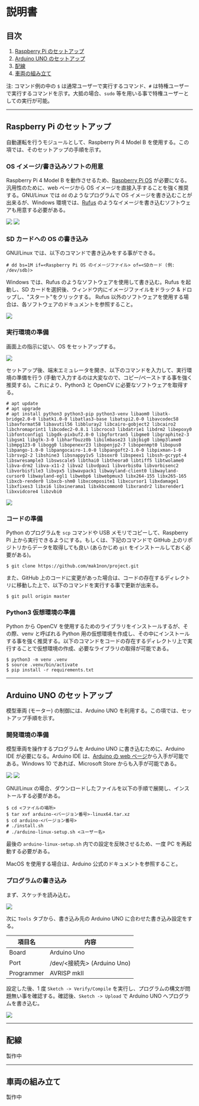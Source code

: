# 説明書

## 目次

1. [Raspberry Pi のセットアップ](#raspi-setup)
2. [Arduino UNO のセットアップ](#arduino-setup)
3. [配線](#cabling)
4. [車両の組み立て](#assembly)

注: コマンド例の中の `$` は通常ユーザーで実行するコマンド、`#` は特権ユーザーで実行するコマンドを示す。大抵の場合、`sudo` 等を用いる事で特権ユーザーとしての実行が可能。

---

<h2 id="raspi-setup">Raspberry Pi のセットアップ</h2>

自動運転を行うモジュールとして、Raspberry Pi 4 Model B を使用する。この項では、そのセットアップの手順を示す。

### OS イメージ/書き込みソフトの用意

Raspberry Pi 4 Model B を動作させるため、[Raspberry Pi OS](https://www.raspberrypi.org/downloads/) が必要になる。汎用性のために、web ページから OS イメージを直接入手することを強く推奨する。GNU/Linux では `dd` のようなプログラムで OS イメージを書き込むことが出来るが、Windows 環境では、[Rufus](https://rufus.ie/) のようなイメージを書き込むソフトウェアも用意する必要がある。

![](img/get-raspbian-1.png)
![](img/get-raspbian-2.png)

### SD カードへの OS の書き込み

GNU/Linux では、以下のコマンドで書き込みをする事ができる。

```
# dd bs=1M if=<Raspberry Pi OS のイメージファイル> of=<SDカード (例: /dev/sdb)>
```

Windows では、Rufus のようなソフトウェアを使用して書き込む。Rufus を起動し、SD カードを選択後、ウィンドウ内にイメージファイルをドラック & ドロップし、\"スタート\"をクリックする。 Rufus 以外のソフトウェアを使用する場合は、各ソフトウェアのドキュメントを参照すること。

![](img/rufus.png)

### 実行環境の準備

画面上の指示に従い、OS をセットアップする。

![](img/raspi-setup-1.jpg)

セットアップ後、端末エミュレータを開き、以下のコマンドを入力して、実行環境の準備を行う (手動で入力するのは大変なので、コピー/ペーストする事を強く推奨する)。これにより、Python3 と OpenCV に必要なソフトウェアを取得する。

```
# apt update
# apt upgrade
# apt install python3 python3-pip python3-venv libaom0 libatk-bridge2.0-0 libatk1.0-0 libatlas3-base libatspi2.0-0 libavcodec58 libavformat58 libavutil56 libbluray2 libcairo-gobject2 libcairo2 libchromaprint1 libcodec2-0.8.1 libcroco3 libdatrie1 libdrm2 libepoxy0 libfontconfig1 libgdk-pixbuf2.0-0 libgfortran5 libgme0 libgraphite2-3 libgsm1 libgtk-3-0 libharfbuzz0b libilmbase23 libjbig0 libmp3lame0 libmpg123-0 libogg0 libopenexr23 libopenjp2-7 libopenmpt0 libopus0 libpango-1.0-0 libpangocairo-1.0-0 libpangoft2-1.0-0 libpixman-1-0 librsvg2-2 libshine3 libsnappy1v5 libsoxr0 libspeex1 libssh-gcrypt-4 libswresample3 libswscale5 libthai0 libtheora0 libtiff5 libtwolame0 libva-drm2 libva-x11-2 libva2 libvdpau1 libvorbis0a libvorbisenc2 libvorbisfile3 libvpx5 libwavpack1 libwayland-client0 libwayland-cursor0 libwayland-egl1 libwebp6 libwebpmux3 libx264-155 libx265-165 libxcb-render0 libxcb-shm0 libxcomposite1 libxcursor1 libxdamage1 libxfixes3 libxi6 libxinerama1 libxkbcommon0 libxrandr2 libxrender1 libxvidcore4 libzvbi0
```

![](img/raspi-setup-2.jpg)

### コードの準備

Python のプログラムを `scp` コマンドや USB メモリでコピーして、Raspberry Pi 上から実行できるようにする。もしくは、下記のコマンドで GitHub 上のリポジトリからデータを取得しても良い (あらかじめ `git` をインストールしておく必要がある)。

```
$ git clone https://github.com/mak1non/project.git
```

また、GitHub 上のコードに変更があった場合は、コードの存在するディレクトリに移動した上で、以下のコマンドを実行する事で更新が出来る。

```
$ git pull origin master
```

### Python3 仮想環境の準備

Python から OpenCV を使用するためのライブラリをインストールするが、その際、venv と呼ばれる Python 用の仮想環境を作成し、その中にインストールする事を強く推奨する。以下のコマンドをコードの存在するディレクトリ上で実行することで仮想環境の作成、必要なライブラリの取得が可能である。

```
$ python3 -m venv .venv
$ source .venv/bin/activate
$ pip install -r requirements.txt
```

---

<h2 id="arduino-setup">Arduino UNO のセットアップ</h2>

模型車両 (モーター) の制御には、Arduino UNO を利用する。この項では、セットアップ手順を示す。

### 開発環境の準備

模型車両を操作するプログラムを Arduino UNO に書き込むために、Arduino IDE が必要になる。Arduino IDE は、[Arduino の web ページ](https://www.arduino.cc/en/Main/Software)から入手が可能である。Windows 10 であれば、Microsoft Store からも入手が可能である。

![](img/get-arduino.png)
![](img/get-arduino-ms.png)

GNU/Linux の場合、ダウンロードしたファイルを以下の手順で展開し、インストールする必要がある。

```
$ cd <ファイルの場所>
$ tar xvf arduino-<バージョン番号>-linux64.tar.xz
$ cd arduino-<バージョン番号>
# ./install.sh
# ./arduino-linux-setup.sh <ユーザー名>
```

最後の `arduino-linux-setup.sh` 内での設定を反映させるため、一度 PC を再起動する必要がある。

MacOS を使用する場合は、Arduino 公式のドキュメントを参照すること。

### プログラムの書き込み

まず、スケッチを読み込む。

![](img/arduino-write-1.png)

次に `Tools` タブから、書き込み先の Arduino UNO に合わせた書き込み設定をする。

| 項目名     | 内容                        |
| ---------- | --------------------------- |
| Board      | Arduino Uno                 |
| Port       | /dev/<接続先> (Arduino Uno) |
| Programmer | AVRISP mkII                 |

設定した後、1 度 `Sketch -> Verify/Compile` を実行し、プログラムの構文が問題無い事を確認する。確認後、`Sketch -> Upload` で Arduino UNO へプログラムを書き込む。

![](img/arduino-write-2.png)

---

<h2 id="cabling">配線</h2>

製作中

---

<h2 id="assembly">車両の組み立て</h2>

製作中
